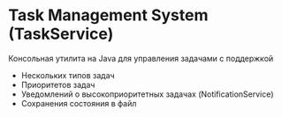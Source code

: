 # Task Management System (TaskService)

Консольная утилита на Java для управления задачами с поддержкой
- Нескольких типов задач
- Приоритетов задач
- Уведомлений о высокоприоритетных задачах (NotificationService)
- Сохранения состояния в файл
